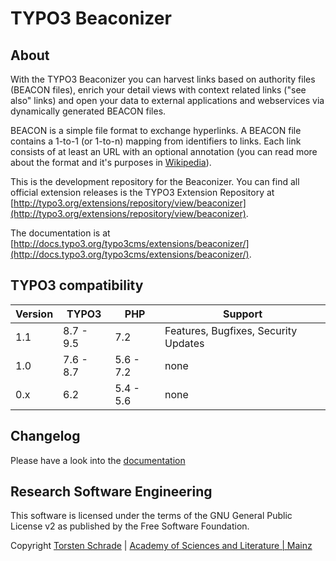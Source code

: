 # TYPO3 Beaconizer

## About

With the TYPO3 Beaconizer you can harvest links based on authority files (BEACON files), enrich your detail views with context related links ("see also" links) and open your data to external applications and webservices via dynamically generated BEACON files.

BEACON is a simple file format to exchange hyperlinks. A BEACON file contains a 1-to-1 (or 1-to-n) mapping from identifiers to links. Each link consists of at least an URL with an optional annotation (you can read more about the format and it's purposes in [Wikipedia](https://meta.wikimedia.org/wiki/Dynamic_links_to_external_resources)).

This is the development repository for the Beaconizer. You can find all official extension releases is the TYPO3 Extension Repository at [http://typo3.org/extensions/repository/view/beaconizer](http://typo3.org/extensions/repository/view/beaconizer).

The documentation is at [http://docs.typo3.org/typo3cms/extensions/beaconizer/](http://docs.typo3.org/typo3cms/extensions/beaconizer/).

## TYPO3 compatibility

| Version     | TYPO3      | PHP       | Support                                 |
| ----------- | ---------- | ----------|---------------------------------------- |
| 1.1         | 8.7 - 9.5  | 7.2       | Features, Bugfixes, Security Updates    |
| 1.0         | 7.6 - 8.7  | 5.6 - 7.2 | none                                    |
| 0.x         | 6.2        | 5.4 - 5.6 | none                                    |

## Changelog

Please have a look into the [documentation](https://docs.typo3.org/typo3cms/extensions/beaconizer/Changelog/Index.html)

## Research Software Engineering

This software is licensed under the terms of the GNU General Public License v2
as published by the Free Software Foundation.

Copyright <a href="https://orcid.org/0000-0002-0953-2818">Torsten Schrade</a> | <a href="http://www.adwmainz.de">Academy of Sciences and Literature | Mainz</a>

